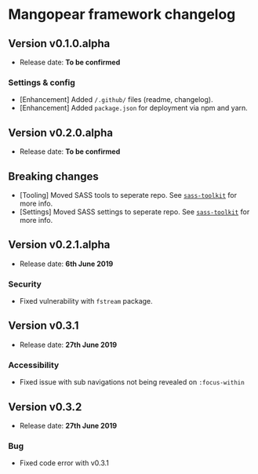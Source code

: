 # Mangopear framework changelog

## Version v0.1.0.alpha

* Release date: **To be confirmed**

### Settings & config

* [Enhancement] Added `/.github/` files (readme, changelog).
* [Enhancement] Added `package.json` for deployment via npm and yarn.





## Version v0.2.0.alpha

* Release date: **To be confirmed**

## Breaking changes

* [Tooling] Moved SASS tools to seperate repo. See [`sass-toolkit`](https://github.com/mangopear-framework/sass-toolkit) for more info.
* [Settings] Moved SASS settings to seperate repo. See [`sass-toolkit`](https://github.com/mangopear-framework/sass-toolkit) for more info.





## Version v0.2.1.alpha

* Release date: **6th June 2019**

### Security

* Fixed vulnerability with `fstream` package.





## Version v0.3.1

* Release date: **27th June 2019**

### Accessibility

* Fixed issue with sub navigations not being revealed on `:focus-within`





## Version v0.3.2

* Release date: **27th June 2019**

### Bug

* Fixed code error with v0.3.1